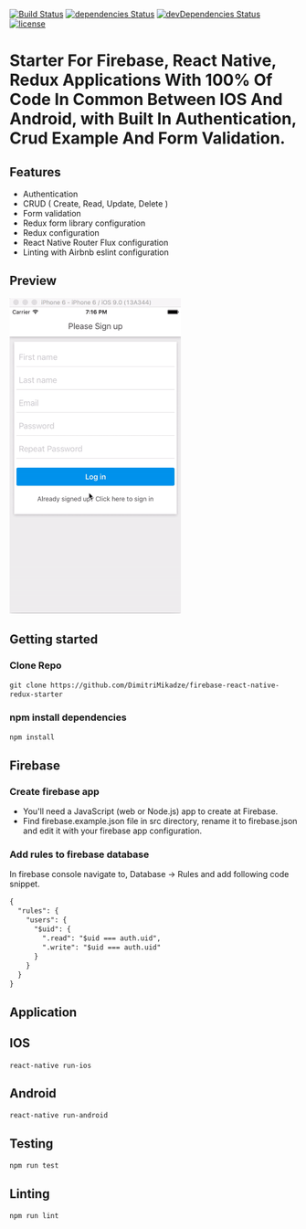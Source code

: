 [![Build Status](https://travis-ci.org/DimitriMikadze/firebase-react-native-redux-starter.svg?branch=master)](https://travis-ci.org/DimitriMikadze/firebase-react-native-redux-starter)
[![dependencies Status](https://david-dm.org/DimitriMikadze/firebase-react-native-redux-starter/status.svg)](https://david-dm.org/DimitriMikadze/firebase-react-native-redux-starter)
[![devDependencies Status](https://david-dm.org/DimitriMikadze/firebase-react-native-redux-starter/dev-status.svg)](https://david-dm.org/DimitriMikadze/firebase-react-native-redux-starter?type=dev)
[![license](https://img.shields.io/github/license/mashape/apistatus.svg)]()

# Starter For Firebase, React Native, Redux Applications With 100% Of Code In Common Between IOS And Android, with Built In Authentication, Crud Example And Form Validation.

## Features

- Authentication
- CRUD ( Create, Read, Update, Delete )
- Form validation
- Redux form library configuration
- Redux configuration
- React Native Router Flux configuration
- Linting with Airbnb eslint configuration

## Preview

<img src="previewgif.gif" width="300">

## Getting started

### Clone Repo

````
git clone https://github.com/DimitriMikadze/firebase-react-native-redux-starter
````

### npm install dependencies

````
npm install
````

## Firebase

### Create firebase app

- You'll need a JavaScript (web or Node.js) app to create at Firebase.
- Find firebase.example.json file in src directory, rename it to firebase.json and edit it with your firebase app configuration.

### Add rules to firebase database

In firebase console navigate to, Database -> Rules and add following code snippet.

````
{
  "rules": {
    "users": {
      "$uid": {
        ".read": "$uid === auth.uid",
        ".write": "$uid === auth.uid"
      }
    }
  }
}
````

## Application

## IOS

````
react-native run-ios
````

## Android

````
react-native run-android
````

## Testing

````
npm run test
````

## Linting

````
npm run lint
````